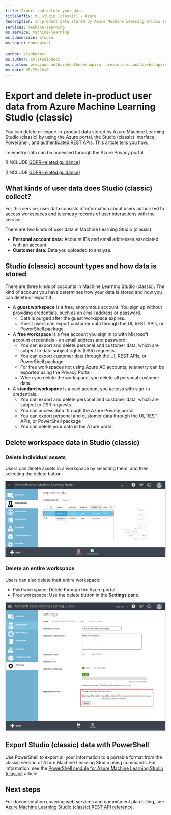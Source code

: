 ```yaml
---
title: Export and delete your data
titleSuffix: ML Studio (classic) - Azure
description: In-product data stored by Azure Machine Learning Studio (classic) is available for export and deletion through the Azure portal and also through authenticated REST APIs. Telemetry data can be accessed through the Azure Privacy Portal. This article shows you how.
services: machine-learning
ms.service: machine-learning
ms.subservice: studio
ms.topic: conceptual

author: xiaoharper
ms.author: amlstudiodocs
ms.custom: previous-author=heatherbshapiro, previous-ms.author=hshapiro
ms.date: 05/25/2018
---
```


# Export and delete in-product user data from Azure Machine Learning Studio (classic)

You can delete or export in-product data stored by Azure Machine Learning Studio (classic) by using the Azure portal, the Studio (classic) interface, PowerShell, and authenticated REST APIs. This article tells you how. 

Telemetry data can be accessed through the Azure Privacy portal. 

[!INCLUDE [GDPR-related guidance](../../../includes/gdpr-dsr-and-stp-note.md)]

[!INCLUDE [GDPR-related guidance](../../../includes/gdpr-intro-sentence.md)]

## What kinds of user data does Studio (classic) collect?

For this service, user data consists of information about users authorized to access workspaces and telemetry records of user interactions with the service.

There are two kinds of user data in Machine Learning Studio (classic):
- **Personal account data:** Account IDs and email addresses associated with an account.
- **Customer data:** Data you uploaded to analyze.

## Studio (classic) account types and how data is stored

There are three kinds of accounts in Machine Learning Studio (classic). The kind of account you have determines how your data is stored and how you can delete or export it.

- A **guest workspace** is a free, anonymous account. You sign up without providing credentials, such as an email address or password.
	-  Data is purged after the guest workspace expires.
	- Guest users can export customer data through the UI, REST APIs, or PowerShell package.
- A **free workspace** is a free account you sign in to with Microsoft account credentials - an email address and password.
	- You can export and delete personal and customer data, which are subject to data subject rights (DSR) requests.
	- You can export customer data through the UI, REST APIs, or PowerShell package.
    - For free workspaces not using Azure AD accounts, telemetry can be exported using the Privacy Portal.
	- When you delete the workspace, you delete all personal customer data.
- A **standard workspace** is a paid account you access with sign-in credentials.
	- You can export and delete personal and customer data, which are subject to DSR requests.
	- You can access data through the Azure Privacy portal
	- You can export personal and customer data through the UI, REST APIs, or PowerShell package
	- You can delete your data in the Azure portal.

## <a name="delete"></a>Delete workspace data in Studio (classic) 

### Delete individual assets

Users can delete assets in a workspace by selecting them, and then selecting the delete button.

![Delete assets in Machine Learning Studio (classic)](./media/export-delete-personal-data-dsr/delete-studio-asset.png)

### Delete an entire workspace

Users can also delete their entire workspace:
- Paid workspace: Delete through the Azure portal.
- Free workspace: Use the delete button in the **Settings** pane.

![Delete a free workspace in Machine Learning Studio (classic)](./media/export-delete-personal-data-dsr/delete-studio-data-workspace.png)
 
## Export Studio (classic) data with PowerShell
Use PowerShell to export all your information to a portable format from the classic version of Azure Machine Learning Studio using commands. For information, see the [PowerShell module for Azure Machine Learning Studio (classic)](powershell-module.md) article.

## Next steps

For documentation covering web services and commitment plan billing, see [Azure Machine Learning Studio (classic) REST API reference](https://docs.microsoft.com/rest/api/machinelearning/). 
